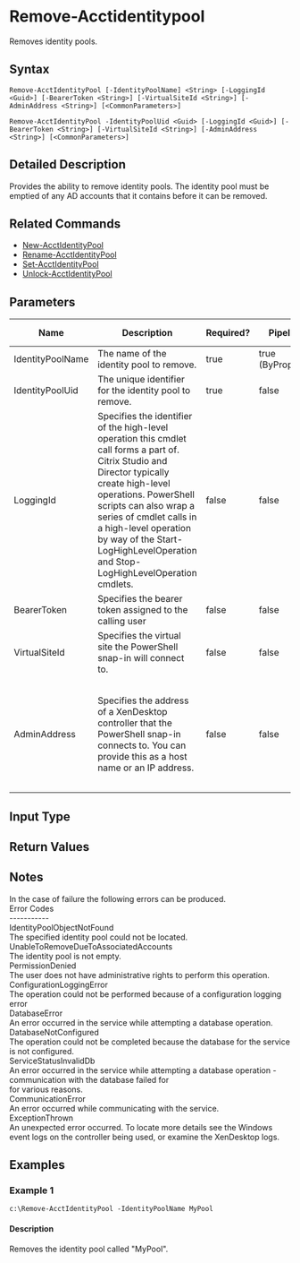 ﻿
# Remove-Acctidentitypool
Removes identity pools.
## Syntax
```
Remove-AcctIdentityPool [-IdentityPoolName] <String> [-LoggingId <Guid>] [-BearerToken <String>] [-VirtualSiteId <String>] [-AdminAddress <String>] [<CommonParameters>]

Remove-AcctIdentityPool -IdentityPoolUid <Guid> [-LoggingId <Guid>] [-BearerToken <String>] [-VirtualSiteId <String>] [-AdminAddress <String>] [<CommonParameters>]
```
## Detailed Description
Provides the ability to remove identity pools.  The identity pool must be emptied of any AD accounts that it contains before it can be removed.


## Related Commands

* [New-AcctIdentityPool](./New-AcctIdentityPool/)
* [Rename-AcctIdentityPool](./Rename-AcctIdentityPool/)
* [Set-AcctIdentityPool](./Set-AcctIdentityPool/)
* [Unlock-AcctIdentityPool](./Unlock-AcctIdentityPool/)
## Parameters
| Name   | Description | Required? | Pipeline Input | Default Value |
| --- | --- | --- | --- | --- |
| IdentityPoolName | The name of the identity pool to remove. | true | true (ByPropertyName) |  |
| IdentityPoolUid | The unique identifier for the identity pool to remove. | true | false |  |
| LoggingId | Specifies the identifier of the high-level operation this cmdlet call forms a part of. Citrix Studio and Director typically create high-level operations. PowerShell scripts can also wrap a series of cmdlet calls in a high-level operation by way of the Start-LogHighLevelOperation and Stop-LogHighLevelOperation cmdlets. | false | false |  |
| BearerToken | Specifies the bearer token assigned to the calling user | false | false |  |
| VirtualSiteId | Specifies the virtual site the PowerShell snap-in will connect to. | false | false |  |
| AdminAddress | Specifies the address of a XenDesktop controller that the PowerShell snap-in connects to.  You can provide this as a host name or an IP address. | false | false | LocalHost. Once a value is provided by any cmdlet, this value becomes the default. |

## Input Type

### 

## Return Values

### 

## Notes
In the case of failure the following errors can be produced.<br>    Error Codes<br>    -----------<br>    IdentityPoolObjectNotFound<br>    The specified identity pool could not be located.<br>    UnableToRemoveDueToAssociatedAccounts<br>    The identity pool is not empty.<br>    PermissionDenied<br>    The user does not have administrative rights to perform this operation.<br>    ConfigurationLoggingError<br>    The operation could not be performed because of a configuration logging error<br>    DatabaseError<br>    An error occurred in the service while attempting a database operation.<br>    DatabaseNotConfigured<br>    The operation could not be completed because the database for the service is not configured.<br>    ServiceStatusInvalidDb<br>    An error occurred in the service while attempting a database operation - communication with the database failed for<br>    for various reasons.<br>    CommunicationError<br>    An error occurred while communicating with the service.<br>    ExceptionThrown<br>    An unexpected error occurred.  To locate more details see the Windows event logs on the controller being used, or examine the XenDesktop logs.
## Examples

### Example 1
```
c:\Remove-AcctIdentityPool -IdentityPoolName MyPool
```
#### Description
Removes the identity pool called "MyPool".

